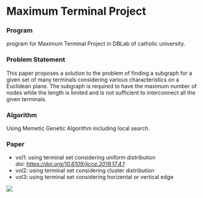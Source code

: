# Maximum Terminal Project

### Program
program for Maximum Terminal Project in DBLab of catholic university.

### Problem Statement
This paper proposes a solution to the problem of finding a subgraph for a given set of many terminals considering various characteristics on a Euclidean plane.
The subgraph is required to have the maximum number of nodes while the length is limited and is not sufficient to interconnect all the given terminals.

### Algorithm
Using Memetic Genetic Algorithm including local search.

### Paper
* vol1: using terminal set considering uniform distribution  
*doi: https://doi.org/10.6109/jicce.2019.17.4.1*
* vol2: using terminal set considering cluster distribution
* vol3: using terminal set considering horizental or vertical edge  

<div>
  <img src="https://user-images.githubusercontent.com/51231789/97127815-001ab300-177e-11eb-85e3-328ce16b6749.png" />
</div>

